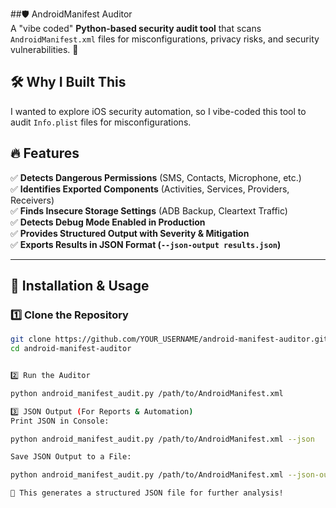 ##🛡️ AndroidManifest Auditor  
A "vibe coded" **Python-based security audit tool** that scans `AndroidManifest.xml` files for misconfigurations, privacy risks, and security vulnerabilities. 🚀  

## 🛠 Why I Built This
I wanted to explore iOS security automation, so I vibe-coded this tool to audit `Info.plist` files for misconfigurations. 


## 🔥 Features  
✅ **Detects Dangerous Permissions** (SMS, Contacts, Microphone, etc.)  
✅ **Identifies Exported Components** (Activities, Services, Providers, Receivers)  
✅ **Finds Insecure Storage Settings** (ADB Backup, Cleartext Traffic)  
✅ **Detects Debug Mode Enabled in Production**  
✅ **Provides Structured Output with Severity & Mitigation**  
✅ **Exports Results in JSON Format (`--json-output results.json`)**  

---

## 📌 **Installation & Usage**  
### **1️⃣ Clone the Repository**  
```sh
git clone https://github.com/YOUR_USERNAME/android-manifest-auditor.git
cd android-manifest-auditor


2️⃣ Run the Auditor

python android_manifest_audit.py /path/to/AndroidManifest.xml

3️⃣ JSON Output (For Reports & Automation)
Print JSON in Console:

python android_manifest_audit.py /path/to/AndroidManifest.xml --json

Save JSON Output to a File:

python android_manifest_audit.py /path/to/AndroidManifest.xml --json-output results.json

🎯 This generates a structured JSON file for further analysis!